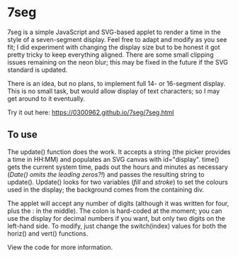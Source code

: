 # 7seg
7seg is a simple JavaScript and SVG-based applet to render a time in the style of a seven-segment display.  Feel free to
 adapt and modify as you see fit;  I did experiment with changing the display size but to be honest it got pretty tricky
  to keep everything aligned.  There are some small clipping issues remaining on the neon blur; this may be fixed in the 
  future if the SVG standard is updated.

There is an idea, but no plans, to implement full 14- or 16-segment display. This is no small task, but would allow display
 of text characters; so I may get around to it eventually.

Try it out here: https://0300962.github.io/7seg/7seg.html

## To use
The update() function does the work.  It accepts a string (the picker provides a time in HH:MM) and populates
 an SVG canvas with id="display".  time() gets the current system time, pads out the hours and minutes as necessary 
 (*Date() omits the leading zeros?!*) and passes the resulting string to update().  Update() looks for two variables (*fill*
  and *stroke*) to set the colours used in the display; the background comes from the containing div.

The applet will accept any number of digits (although it was written for four, plus the : in the middle).  The colon is
 hard-coded at the moment; you can use the display for decimal numbers if you want, but only two digits on the left-hand
  side.  To modify, just change the switch(index) values for both the horiz() and vert() functions.


View the code for more information.
